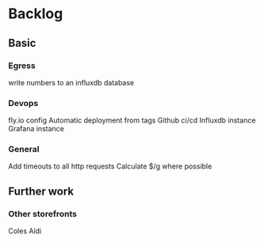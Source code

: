 # Backlog

## Basic

### Egress
write numbers to an influxdb database

### Devops
fly.io config
Automatic deployment from tags
Github ci/cd
Influxdb instance
Grafana instance

### General
Add timeouts to all http requests
Calculate $/g where possible


## Further work

### Other storefronts
Coles
Aldi